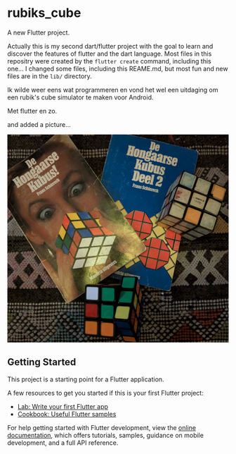 # rubiks_cube

A new Flutter project.

Actually this is my second dart/flutter project with the goal to learn and discover the
features of flutter and the dart language. Most files in this repositry were created by
the `flutter create` command, including this one...
I changed some files, including this REAME.md, but most fun and new files are in the 
`lib/` directory.

Ik wilde weer eens wat programmeren en vond het wel een
uitdaging om een rubik's cube simulator te maken voor Android.

Met flutter en zo.
 
and added a picture...

![my_rubiks_cubes](my_rubiks_cubes.jpg)



## Getting Started

This project is a starting point for a Flutter application.

A few resources to get you started if this is your first Flutter project:

- [Lab: Write your first Flutter app](https://docs.flutter.dev/get-started/codelab)
- [Cookbook: Useful Flutter samples](https://docs.flutter.dev/cookbook)

For help getting started with Flutter development, view the
[online documentation](https://docs.flutter.dev/), which offers tutorials,
samples, guidance on mobile development, and a full API reference.
